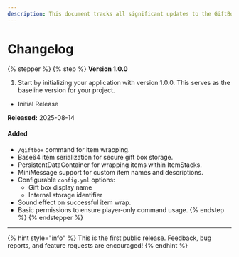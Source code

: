 ```yaml
---
description: This document tracks all significant updates to the GiftBox plugin.
---
```


# Changelog

{% stepper %}
{% step %}
**Version 1.0.0**

1. Start by initializing your application with version 1.0.0. This serves as the baseline version for your project.

* Initial Release

**Released:** 2025-08-14

#### Added

* `/giftbox` command for item wrapping.
* Base64 item serialization for secure gift box storage.
* PersistentDataContainer for wrapping items within ItemStacks.
* MiniMessage support for custom item names and descriptions.
* Configurable `config.yml` options:
  * Gift box display name
  * Internal storage identifier
* Sound effect on successful item wrap.
* Basic permissions to ensure player-only command usage.
{% endstep %}
{% endstepper %}

***

{% hint style="info" %}
This is the first public release. Feedback, bug reports, and feature requests are encouraged!
{% endhint %}
